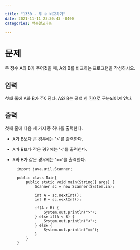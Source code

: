 ```yaml
---

title: "1330 - 두 수 비교하기"
date: 2021-11-11 23:30:43 -0400
categories: 백준알고리즘

---
```


# 문제
두 정수 A와 B가 주어졌을 때, A와 B를 비교하는 프로그램을 작성하시오.

## 입력
첫째 줄에 A와 B가 주어진다. A와 B는 공백 한 칸으로 구분되어져 있다.

## 출력
첫째 줄에 다음 세 가지 중 하나를 출력한다.

* A가 B보다 큰 경우에는 '>'를 출력한다.

* A가 B보다 작은 경우에는 '<'를 출력한다.

* A와 B가 같은 경우에는 '=='를 출력한다.

        import java.util.Scanner;

        public class Main{
            public static void main(String[] args) {
                Scanner sc = new Scanner(System.in);
        
                int A = sc.nextInt();
                int B = sc.nextInt();
        
                if(A > B) {
                    System.out.println(">");
                } else if(A < B) {
                    System.out.println("<");
                } else {
                    System.out.println("==");
                }
            }
        }